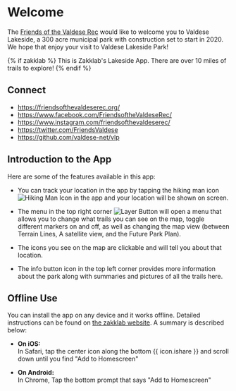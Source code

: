 # Welcome

The [Friends of the Valdese Rec][link-fvr] would like to welcome you to Valdese Lakeside, a 300 acre municipal park with construction set
to start in 2020. We hope that enjoy your visit to Valdese Lakeside Park!

{% if zakklab %}
This is Zakklab's Lakeside App. There are over 10 miles of trails to explore!
{% endif %}

## Connect

- https://friendsofthevaldeserec.org/
- https://www.facebook.com/FriendsoftheValdeseRec/
- https://www.instagram.com/friendsofthevaldeserec/
- https://twitter.com/FriendsValdese
- https://github.com/valdese-net/vlp


## Introduction to the App

Here are some of the features available in this app:

- You can track your location in the app by tapping the hiking man icon ![Hiking Man Icon][img-yah]
in the app and your location will be shown on screen.

- The menu in the top right corner ![Layer Button][img-layerbtn] will open a menu that allows you to
change what trails you can see on the map, toggle different markers on and off, as well as changing
the map view (between Terrain Lines, A satellite view, and the Future Park Plan).

- The icons you see on the map are clickable and will tell you about that location.

- The info button icon in the top left corner provides more information about the park
along with summaries and pictures of all the trails here.

## Offline Use

You can install the app on any device and it works offline. Detailed instructions can be found
on [the zakklab website][link-zakklab]. A summary is described below:

- **On iOS:**\
In Safari, tap the center icon along the bottom {{ icon.ishare }}
and scroll down until you find "Add to Homescreen"

- **On Android:**\
In Chrome, Tap the bottom prompt that says "Add to Homescreen"

[img-layerbtn]: ../../node_modules/leaflet/dist/images/layers.png#inline
[img-yah]: ../img/yah.svg#inline
[link-fvr]: https://friendsofthevaldeserec.org
[link-zakklab]: https://zakklab.valdese.info/vlp/smart-install/
